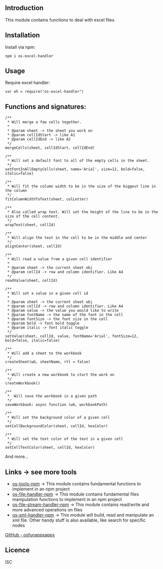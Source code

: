 Introduction
------------

This module contains functions to deal with excel files.

## Installation
Install via npm:
    
    npm i os-excel-handler


## Usage       
Require excel handler:
        
    var eh = require("os-excel-handler")

## Functions and signatures:

    /**
     * Will merge a few cells together.
     *
     * @param sheet -> the sheet you work on
     * @param cellIdStart -> like A1
     * @param cellIdEnd -> like A2
     */
    mergeCells(sheet, cellIdStart, cellIdEnd)

    /**
     * Will set a default font to all of the empty cells in the sheet.
     */
    setFontInAllEmptyCells(sheet, name='Arial', size=12, bold=false, italic=false)

    /**
     * Will fit the column width to be in the size of the biggest line in the column
     */
    fitColumnWidthToText(sheet, colLetter)

    /**
     * Also called wrap text. Will set the height of the line to be in the size of the cell content.
     */
    wrapText(sheet, cellId) 

    /**
     * Will align the text in the cell to be in the middle and center
     */
    alignCenter(sheet, cellId)

    /**
     * Will read a value from a given cell identifier
     *
     * @param sheet -> the current sheet obj
     * @param cellId -> row and column identifier. Like A4
     */
    readValue(sheet, cellId)

    /**
     * Will set a value in a given cell id
     *
     * @param sheet -> the current sheet obj
     * @param cellId -> row and column identifier. Like A4
     * @param value -> the value you would like to write
     * @param fontName -> the name of the font in the cell
     * @param fontSize -> the font size in the cell
     * @param bold -> font bold toggle
     * @param italic -> font italic toggle
     */
    setValue(sheet, cellId, value, fontName='Arial', fontSize=12, bold=false, italic=false)

    /**
     * Will add a sheet to the workbook
     */
    createSheet(wb, sheetName, rtl = false)

    /**
     * Will create a new workbook to start the work on
     */
    createWorkbook()

    /**
     *  Will save the workbook in a given path
     */
    saveWorkbook: async function (wb, workbookPath)

    /**
     * Will set the background color of a given cell
     */
    setCellBackgroundColor(sheet, cellId, hexColor)

    /**
     * Will set the text color of the text in a given cell
     */
    setCellTextColor(sheet, cellId, hexColor)

And more...


## Links -> see more tools
* [os-tools-npm](https://github.com/osfunapps/os-tools-npm) -> This module contains fundamental functions to implement in an npm project
* [os-file-handler-npm](https://github.com/osfunapps/os-file-handler-npm) -> This module contains fundamental files manipulation functions to implement in an npm project
* [os-file-stream-handler-npm](https://github.com/osfunapps/os-file-stream-handler-npm) -> This module contains read/write and more advanced operations on files
* [os-xml-handler-npm](https://github.com/osfunapps/os-xml-handler-npm) -> This module will build, read and manipulate an xml file. Other handy stuff is also available, like search for specific nodes

[GitHub - osfunappsapps](https://github.com/osfunapps)



## Licence
ISC